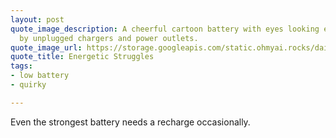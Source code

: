 ```yaml
---
layout: post
quote_image_description: A cheerful cartoon battery with eyes looking exhausted, surrounded
  by unplugged chargers and power outlets.
quote_image_url: https://storage.googleapis.com/static.ohmyai.rocks/daily/2024-05-15.jpg
quote_title: Energetic Struggles
tags:
- low battery
- quirky

---
```


Even the strongest battery needs a recharge occasionally.